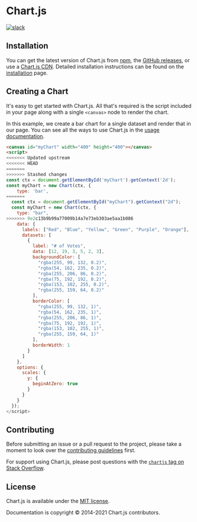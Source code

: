 # Chart.js

[![slack](https://img.shields.io/badge/slack-chartjs-blue.svg?style=flat-square&maxAge=3600)](https://chartjs-slack.herokuapp.com/)

## Installation

You can get the latest version of Chart.js from [npm](https://npmjs.com/package/chart.js), the [GitHub releases](https://github.com/chartjs/Chart.js/releases/latest), or use a [Chart.js CDN](https://www.jsdelivr.com/package/npm/chart.js). Detailed installation instructions can be found on the [installation](./getting-started/installation.md) page.

## Creating a Chart

It's easy to get started with Chart.js. All that's required is the script included in your page along with a single `<canvas>` node to render the chart.

In this example, we create a bar chart for a single dataset and render that in our page. You can see all the ways to use Chart.js in the [usage documentation](./getting-started/usage.md).

```html
<canvas id="myChart" width="400" height="400"></canvas>
<script>
<<<<<<< Updated upstream
<<<<<<< HEAD
=======
>>>>>>> Stashed changes
const ctx = document.getElementById('myChart').getContext('2d');
const myChart = new Chart(ctx, {
    type: 'bar',
=======
  const ctx = document.getElementById("myChart").getContext("2d");
  const myChart = new Chart(ctx, {
    type: "bar",
>>>>>>> 9e2c13b9b99a77009b14a7e73eb303ae5aa1b086
    data: {
      labels: ["Red", "Blue", "Yellow", "Green", "Purple", "Orange"],
      datasets: [
        {
          label: "# of Votes",
          data: [12, 19, 3, 5, 2, 3],
          backgroundColor: [
            "rgba(255, 99, 132, 0.2)",
            "rgba(54, 162, 235, 0.2)",
            "rgba(255, 206, 86, 0.2)",
            "rgba(75, 192, 192, 0.2)",
            "rgba(153, 102, 255, 0.2)",
            "rgba(255, 159, 64, 0.2)"
          ],
          borderColor: [
            "rgba(255, 99, 132, 1)",
            "rgba(54, 162, 235, 1)",
            "rgba(255, 206, 86, 1)",
            "rgba(75, 192, 192, 1)",
            "rgba(153, 102, 255, 1)",
            "rgba(255, 159, 64, 1)"
          ],
          borderWidth: 1
        }
      ]
    },
    options: {
      scales: {
        y: {
          beginAtZero: true
        }
      }
    }
  });
</script>
```

## Contributing

Before submitting an issue or a pull request to the project, please take a moment to look over the [contributing guidelines](./developers/contributing.md) first.

For support using Chart.js, please post questions with the [`chartjs` tag on Stack Overflow](https://stackoverflow.com/questions/tagged/chartjs).

## License

Chart.js is available under the [MIT license](https://opensource.org/licenses/MIT).

Documentation is copyright © 2014-2021 Chart.js contributors.
